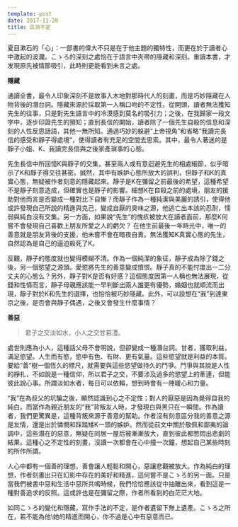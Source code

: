 ```yaml
---
template: post
date: 2017-11-28
title: 叵测不定
---
```

夏目漱石的「心」：一部書的偉大不只是在于他主題的獨特性，而更在於于讀者心中激起的波瀾。こゝろ的深刻之處恰在于語言中夾帶的隱藏和深刻。重讀本書，才发現原先被情節吸引，此時則更能看到未言之處。

**隱藏**

通讀全書，最令人印象深刻不是故事入木地對那時代人的刻畫，而是巧妙隱藏在人物背後的潛台詞。隱藏來源於採取第一人稱口吻的不定性。從開頭，讀者無法獲知先生的往事，只是對先生語言中的冷漠感到莫名的吸引力；之後，在我歸家一段文字中，逐步印證先生的預知；直到長信的開始，讀者除了一個先生自殺的信息和深刻的人性反思話語，其他一無所知。通過巧妙的躲避“上帝視角”和省略“我讀完長信的感受和靜子得處境”，使得讀者有充足的空間去思索。其中，最令人著迷的是靜子小姐、K、我讀完長信與之後家產瑣事的心態。

先生長信中所回憶K與靜子的交集，甚至兩人或有意迴避先生的相處細節，似乎暗示了K和靜子得交往甚密。誠然，其中有嫉妒心態所放大的誤判，但靜子和K的真實心態，無疑被作者刻意的隱藏起來。靜子是K在彌留之前最後的希望，這種希望不是靜子刻意造成，但確實也是靜子的影響。細想K在自殺之前的處境，朋友的援助對他而言是否變成一種對比下自慚？而靜子作為一種純潔與美麗的誘引，使得他或許發現自己所說的精進與克己，變成自厭的臭味之源，他逃亡出本該的忍耐，懦弱與純白沒有交集。另一方面，如果說“先生”的愧疚被放大在讀者面前，那麼K何嘗不會發現自己喜歡上朋友所愛之人的虧欠？ 在他生前最後一年時光中，唯一的善意就是朋友背後的支援，他未嘗不會在暗夜自責。無法獲知K真實心態的先生，自然認為是自己的逼迫殺死了K。

反觀，靜子的態度就也變得模糊不清。作為一個純潔的象征，靜子成為除了錢之後，另一個慾望之源頭。愛慾將先生的善意變成憤恨。靜子真的不能忖度出一二分丈夫的心態么？另外，靜子對K是否有好感？這個態度因第一人稱也無法展現，從錢和性情而言，靜子母親應該能一早判斷出兩人誰更有優勢，婚姻也就順流而出現，靜子對於K和先生的選擇，也恰恰被巧妙隱藏。此外，可以設想在“我”到達東京之後，是否會與靜子偶遇，之後又會發生什麼事情？

**善惡**

> 君子之交淡如水，小人之交甘若澧。

處世則應為小人，這種話父母不會明說，但卻變成一種潛台詞。甘者，獲取利益，滿足慾望。人生而有慾，慾中有色、有財、更有氣量。這些慾望就是利益的本質。要給“善”樹一個恆久的標尺，就需要與這些慾望做持久的鬥爭。鬥爭與其說是人性的掙扎，不如說是一種信仰，所以君子之交，不要涉及過多的慾望上的牽連，但能彼此說心事。所謂淡如水者，每日可以依賴，想到時會有一陣暖心和力量。

“我”在為叔父的坑騙之後，顯然認識到心之不定性；對人的厭惡是因為覺得自我的純白。而當作為親近朋友的“我”背叛友人時，才發現白與黑只在一瞬間。作為讀者，我們更驚異是，這種背叛來源于善意的幫助。作者沒有刻意區分我的善意之源是友情，還是出於憐憫和踩踏矮K一頭的嫉妒。然而從前文中關於敬佩和鄙夷的論調中，這些潛在的惡意，無疑在同居一屋后被漸漸放大，直到彼此都憋悶出悲劇的結果。這種心之不定性的刻畫，沒讀一次都會在心中撞一次鐘，想起自己某些時刻的所作所謂。

人心中都有一個善的理想，善會讓人輕鬆和開心，惡讓悲觀被放大。作為純白的理想，作者刻畫出只在幻影中存在的美好和精進，這何嘗不是こゝろ的另一面。只是當我們被書中惡和生活中惡所共鳴時候，我們恰恰應該從中抽離出來，看到這是一種對善追求的反照。這或許也是在彌留之際，作者所看到的白茫茫大地。



如同こゝろ的變化和隱藏，寫作手法的不定，是作者遺留下無上遺產。こゝろ之所在，若不能為他\她的精進而開心，你不過是心中有惡意而已。